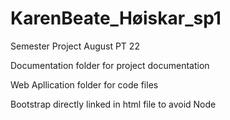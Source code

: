 # KarenBeate_Høiskar_sp1
Semester Project August PT 22

Documentation folder for project documentation

Web Apllication folder for code files

Bootstrap directly linked in html file to avoid Node
